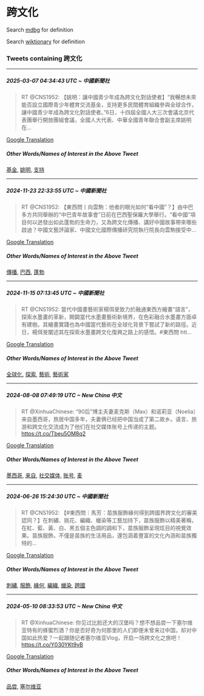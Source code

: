 # 跨文化

Search [mdbg](https://www.mdbg.net/chinese/dictionary?page=worddict&wdrst=0&wdqb=跨文化) for definition

Search [wiktionary](https://en.wiktionary.org/wiki/跨文化) for definition

### Tweets containing 跨文化

___
##### 2025-03-07 04:34:43 UTC ~ 中國新聞社
> RT @CNS1952: 【姚明：讓中國青少年成為跨文化對話使者】“我暢想未來能否設立國際青少年體育交流基金，支持更多民間體育組織參與全球合作，讓中國青少年成為跨文化對話使者。”6日，十四屆全國人大三次會議北京代表團舉行開放團組會議，全國人大代表、中華全國青年聯合會副主席姚明在…

[Google Translation](https://translate.google.com/?hi=en&tab=TT&sl=zh-CN&tl=en&op=translate&text=RT+%40CNS1952%3A+%E3%80%90%E5%A7%9A%E6%98%8E%EF%BC%9A%E8%AE%93%E4%B8%AD%E5%9C%8B%E9%9D%92%E5%B0%91%E5%B9%B4%E6%88%90%E7%82%BA%E8%B7%A8%E6%96%87%E5%8C%96%E5%B0%8D%E8%A9%B1%E4%BD%BF%E8%80%85%E3%80%91%E2%80%9C%E6%88%91%E6%9A%A2%E6%83%B3%E6%9C%AA%E4%BE%86%E8%83%BD%E5%90%A6%E8%A8%AD%E7%AB%8B%E5%9C%8B%E9%9A%9B%E9%9D%92%E5%B0%91%E5%B9%B4%E9%AB%94%E8%82%B2%E4%BA%A4%E6%B5%81%E5%9F%BA%E9%87%91%EF%BC%8C%E6%94%AF%E6%8C%81%E6%9B%B4%E5%A4%9A%E6%B0%91%E9%96%93%E9%AB%94%E8%82%B2%E7%B5%84%E7%B9%94%E5%8F%83%E8%88%87%E5%85%A8%E7%90%83%E5%90%88%E4%BD%9C%EF%BC%8C%E8%AE%93%E4%B8%AD%E5%9C%8B%E9%9D%92%E5%B0%91%E5%B9%B4%E6%88%90%E7%82%BA%E8%B7%A8%E6%96%87%E5%8C%96%E5%B0%8D%E8%A9%B1%E4%BD%BF%E8%80%85%E3%80%82%E2%80%9D6%E6%97%A5%EF%BC%8C%E5%8D%81%E5%9B%9B%E5%B1%86%E5%85%A8%E5%9C%8B%E4%BA%BA%E5%A4%A7%E4%B8%89%E6%AC%A1%E6%9C%83%E8%AD%B0%E5%8C%97%E4%BA%AC%E4%BB%A3%E8%A1%A8%E5%9C%98%E8%88%89%E8%A1%8C%E9%96%8B%E6%94%BE%E5%9C%98%E7%B5%84%E6%9C%83%E8%AD%B0%EF%BC%8C%E5%85%A8%E5%9C%8B%E4%BA%BA%E5%A4%A7%E4%BB%A3%E8%A1%A8%E3%80%81%E4%B8%AD%E8%8F%AF%E5%85%A8%E5%9C%8B%E9%9D%92%E5%B9%B4%E8%81%AF%E5%90%88%E6%9C%83%E5%89%AF%E4%B8%BB%E5%B8%AD%E5%A7%9A%E6%98%8E%E5%9C%A8%E2%80%A6)
##### Other Words/Names of Interest in the Above Tweet
[基金](基金.md), [姚明](姚明.md), [支持](支持.md)
___
##### 2024-11-23 22:33:55 UTC ~ 中國新聞社
> RT @CNS1952: 【東西問丨向雲駒：他者的眼光如何“看中國”？】由中巴多方共同舉辦的“中巴青年故事會”日前在巴西聖保羅大學舉行。“看中國”項目何以迸發出如此蓬勃的生命力，又為跨文化傳播、講好中國故事帶來哪些啟迪？中國文藝評論家、中國文化國際傳播研究院執行院長向雲駒接受中…

[Google Translation](https://translate.google.com/?hi=en&tab=TT&sl=zh-CN&tl=en&op=translate&text=RT+%40CNS1952%3A+%E3%80%90%E6%9D%B1%E8%A5%BF%E5%95%8F%E4%B8%A8%E5%90%91%E9%9B%B2%E9%A7%92%EF%BC%9A%E4%BB%96%E8%80%85%E7%9A%84%E7%9C%BC%E5%85%89%E5%A6%82%E4%BD%95%E2%80%9C%E7%9C%8B%E4%B8%AD%E5%9C%8B%E2%80%9D%EF%BC%9F%E3%80%91%E7%94%B1%E4%B8%AD%E5%B7%B4%E5%A4%9A%E6%96%B9%E5%85%B1%E5%90%8C%E8%88%89%E8%BE%A6%E7%9A%84%E2%80%9C%E4%B8%AD%E5%B7%B4%E9%9D%92%E5%B9%B4%E6%95%85%E4%BA%8B%E6%9C%83%E2%80%9D%E6%97%A5%E5%89%8D%E5%9C%A8%E5%B7%B4%E8%A5%BF%E8%81%96%E4%BF%9D%E7%BE%85%E5%A4%A7%E5%AD%B8%E8%88%89%E8%A1%8C%E3%80%82%E2%80%9C%E7%9C%8B%E4%B8%AD%E5%9C%8B%E2%80%9D%E9%A0%85%E7%9B%AE%E4%BD%95%E4%BB%A5%E8%BF%B8%E7%99%BC%E5%87%BA%E5%A6%82%E6%AD%A4%E8%93%AC%E5%8B%83%E7%9A%84%E7%94%9F%E5%91%BD%E5%8A%9B%EF%BC%8C%E5%8F%88%E7%82%BA%E8%B7%A8%E6%96%87%E5%8C%96%E5%82%B3%E6%92%AD%E3%80%81%E8%AC%9B%E5%A5%BD%E4%B8%AD%E5%9C%8B%E6%95%85%E4%BA%8B%E5%B8%B6%E4%BE%86%E5%93%AA%E4%BA%9B%E5%95%9F%E8%BF%AA%EF%BC%9F%E4%B8%AD%E5%9C%8B%E6%96%87%E8%97%9D%E8%A9%95%E8%AB%96%E5%AE%B6%E3%80%81%E4%B8%AD%E5%9C%8B%E6%96%87%E5%8C%96%E5%9C%8B%E9%9A%9B%E5%82%B3%E6%92%AD%E7%A0%94%E7%A9%B6%E9%99%A2%E5%9F%B7%E8%A1%8C%E9%99%A2%E9%95%B7%E5%90%91%E9%9B%B2%E9%A7%92%E6%8E%A5%E5%8F%97%E4%B8%AD%E2%80%A6)
##### Other Words/Names of Interest in the Above Tweet
[傳播](傳播.md), [巴西](巴西.md), [蓬勃](蓬勃.md)
___
##### 2024-11-15 07:13:45 UTC ~ 中國新聞社
> RT @CNS1952: 當代中國畫藝術家楊佴旻致力於融通東西方繪畫“語言”，探索水墨畫的革新，開闢當代水墨畫藝術新境界，在色彩融合水墨畫方面卓有建樹。其繪畫實踐也為中國當代藝術在全球化背景下嘗試了新的路徑。近日，楊佴旻闡述其在探索水墨畫跨文化復興之路上的感悟。#東西問 htt…

[Google Translation](https://translate.google.com/?hi=en&tab=TT&sl=zh-CN&tl=en&op=translate&text=RT+%40CNS1952%3A+%E7%95%B6%E4%BB%A3%E4%B8%AD%E5%9C%8B%E7%95%AB%E8%97%9D%E8%A1%93%E5%AE%B6%E6%A5%8A%E4%BD%B4%E6%97%BB%E8%87%B4%E5%8A%9B%E6%96%BC%E8%9E%8D%E9%80%9A%E6%9D%B1%E8%A5%BF%E6%96%B9%E7%B9%AA%E7%95%AB%E2%80%9C%E8%AA%9E%E8%A8%80%E2%80%9D%EF%BC%8C%E6%8E%A2%E7%B4%A2%E6%B0%B4%E5%A2%A8%E7%95%AB%E7%9A%84%E9%9D%A9%E6%96%B0%EF%BC%8C%E9%96%8B%E9%97%A2%E7%95%B6%E4%BB%A3%E6%B0%B4%E5%A2%A8%E7%95%AB%E8%97%9D%E8%A1%93%E6%96%B0%E5%A2%83%E7%95%8C%EF%BC%8C%E5%9C%A8%E8%89%B2%E5%BD%A9%E8%9E%8D%E5%90%88%E6%B0%B4%E5%A2%A8%E7%95%AB%E6%96%B9%E9%9D%A2%E5%8D%93%E6%9C%89%E5%BB%BA%E6%A8%B9%E3%80%82%E5%85%B6%E7%B9%AA%E7%95%AB%E5%AF%A6%E8%B8%90%E4%B9%9F%E7%82%BA%E4%B8%AD%E5%9C%8B%E7%95%B6%E4%BB%A3%E8%97%9D%E8%A1%93%E5%9C%A8%E5%85%A8%E7%90%83%E5%8C%96%E8%83%8C%E6%99%AF%E4%B8%8B%E5%98%97%E8%A9%A6%E4%BA%86%E6%96%B0%E7%9A%84%E8%B7%AF%E5%BE%91%E3%80%82%E8%BF%91%E6%97%A5%EF%BC%8C%E6%A5%8A%E4%BD%B4%E6%97%BB%E9%97%A1%E8%BF%B0%E5%85%B6%E5%9C%A8%E6%8E%A2%E7%B4%A2%E6%B0%B4%E5%A2%A8%E7%95%AB%E8%B7%A8%E6%96%87%E5%8C%96%E5%BE%A9%E8%88%88%E4%B9%8B%E8%B7%AF%E4%B8%8A%E7%9A%84%E6%84%9F%E6%82%9F%E3%80%82%23%E6%9D%B1%E8%A5%BF%E5%95%8F+htt%E2%80%A6)
##### Other Words/Names of Interest in the Above Tweet
[全球化](全球化.md), [探索](探索.md), [藝術](藝術.md), [藝術家](藝術家.md)
___
##### 2024-08-08 07:49:19 UTC ~ New China 中文
> RT @XinhuaChinese: “90后”博主夫妻麦克斯（Max）和诺莉亚（Noelia）来自墨西哥，旅居中国多年，夫妻俩已经把中国当成了第二故乡。语言、旅游和跨文化交流成为了他们在社交媒体账号上传递的主题。 https://t.co/Tbeu5OM8q2

[Google Translation](https://translate.google.com/?hi=en&tab=TT&sl=zh-CN&tl=en&op=translate&text=RT+%40XinhuaChinese%3A+%E2%80%9C90%E5%90%8E%E2%80%9D%E5%8D%9A%E4%B8%BB%E5%A4%AB%E5%A6%BB%E9%BA%A6%E5%85%8B%E6%96%AF%EF%BC%88Max%EF%BC%89%E5%92%8C%E8%AF%BA%E8%8E%89%E4%BA%9A%EF%BC%88Noelia%EF%BC%89%E6%9D%A5%E8%87%AA%E5%A2%A8%E8%A5%BF%E5%93%A5%EF%BC%8C%E6%97%85%E5%B1%85%E4%B8%AD%E5%9B%BD%E5%A4%9A%E5%B9%B4%EF%BC%8C%E5%A4%AB%E5%A6%BB%E4%BF%A9%E5%B7%B2%E7%BB%8F%E6%8A%8A%E4%B8%AD%E5%9B%BD%E5%BD%93%E6%88%90%E4%BA%86%E7%AC%AC%E4%BA%8C%E6%95%85%E4%B9%A1%E3%80%82%E8%AF%AD%E8%A8%80%E3%80%81%E6%97%85%E6%B8%B8%E5%92%8C%E8%B7%A8%E6%96%87%E5%8C%96%E4%BA%A4%E6%B5%81%E6%88%90%E4%B8%BA%E4%BA%86%E4%BB%96%E4%BB%AC%E5%9C%A8%E7%A4%BE%E4%BA%A4%E5%AA%92%E4%BD%93%E8%B4%A6%E5%8F%B7%E4%B8%8A%E4%BC%A0%E9%80%92%E7%9A%84%E4%B8%BB%E9%A2%98%E3%80%82+https%3A%2F%2Ft.co%2FTbeu5OM8q2)
##### Other Words/Names of Interest in the Above Tweet
[墨西哥](墨西哥.md), [来自](来自.md), [社交媒体](社交媒体.md), [账号](账号.md), [麦](麦.md)
___
##### 2024-06-26 15:24:30 UTC ~ 中國新聞社
> RT @CNS1952: 【#東西問｜馬芳：苗族服飾緣何得到跨國界跨文化的審美認同？】在刺繡、挑花、編織、蠟染等工藝加持下，苗族服飾以精美著稱，在紅、藍、黃、白、黑五個主色調的調和下，苗族服飾呈現炫目的視覺效果。苗族服飾，不僅是苗族的生活用品，還包涵着豐富的文化內涵和苗族獨特的…

[Google Translation](https://translate.google.com/?hi=en&tab=TT&sl=zh-CN&tl=en&op=translate&text=RT+%40CNS1952%3A+%E3%80%90%23%E6%9D%B1%E8%A5%BF%E5%95%8F%EF%BD%9C%E9%A6%AC%E8%8A%B3%EF%BC%9A%E8%8B%97%E6%97%8F%E6%9C%8D%E9%A3%BE%E7%B7%A3%E4%BD%95%E5%BE%97%E5%88%B0%E8%B7%A8%E5%9C%8B%E7%95%8C%E8%B7%A8%E6%96%87%E5%8C%96%E7%9A%84%E5%AF%A9%E7%BE%8E%E8%AA%8D%E5%90%8C%EF%BC%9F%E3%80%91%E5%9C%A8%E5%88%BA%E7%B9%A1%E3%80%81%E6%8C%91%E8%8A%B1%E3%80%81%E7%B7%A8%E7%B9%94%E3%80%81%E8%A0%9F%E6%9F%93%E7%AD%89%E5%B7%A5%E8%97%9D%E5%8A%A0%E6%8C%81%E4%B8%8B%EF%BC%8C%E8%8B%97%E6%97%8F%E6%9C%8D%E9%A3%BE%E4%BB%A5%E7%B2%BE%E7%BE%8E%E8%91%97%E7%A8%B1%EF%BC%8C%E5%9C%A8%E7%B4%85%E3%80%81%E8%97%8D%E3%80%81%E9%BB%83%E3%80%81%E7%99%BD%E3%80%81%E9%BB%91%E4%BA%94%E5%80%8B%E4%B8%BB%E8%89%B2%E8%AA%BF%E7%9A%84%E8%AA%BF%E5%92%8C%E4%B8%8B%EF%BC%8C%E8%8B%97%E6%97%8F%E6%9C%8D%E9%A3%BE%E5%91%88%E7%8F%BE%E7%82%AB%E7%9B%AE%E7%9A%84%E8%A6%96%E8%A6%BA%E6%95%88%E6%9E%9C%E3%80%82%E8%8B%97%E6%97%8F%E6%9C%8D%E9%A3%BE%EF%BC%8C%E4%B8%8D%E5%83%85%E6%98%AF%E8%8B%97%E6%97%8F%E7%9A%84%E7%94%9F%E6%B4%BB%E7%94%A8%E5%93%81%EF%BC%8C%E9%82%84%E5%8C%85%E6%B6%B5%E7%9D%80%E8%B1%90%E5%AF%8C%E7%9A%84%E6%96%87%E5%8C%96%E5%85%A7%E6%B6%B5%E5%92%8C%E8%8B%97%E6%97%8F%E7%8D%A8%E7%89%B9%E7%9A%84%E2%80%A6)
##### Other Words/Names of Interest in the Above Tweet
[刺繡](刺繡.md), [服飾](服飾.md), [緣何](緣何.md), [編織](編織.md), [蠟染](蠟染.md), [跨國](跨國.md)
___
##### 2024-05-10 08:33:53 UTC ~ New China 中文
> RT @XinhuaChinese: 你见过比脸还大的汉堡吗？想不想品尝一下塞尔维亚特有的蜂蜜烈酒？你是否好奇为何那里的人们即便未曾来过中国，却对中国如此热爱？一起跟随记者塞尔维亚Vlog，开启一场跨文化之旅吧！ https://t.co/Y030YKt9vB

[Google Translation](https://translate.google.com/?hi=en&tab=TT&sl=zh-CN&tl=en&op=translate&text=RT+%40XinhuaChinese%3A+%E4%BD%A0%E8%A7%81%E8%BF%87%E6%AF%94%E8%84%B8%E8%BF%98%E5%A4%A7%E7%9A%84%E6%B1%89%E5%A0%A1%E5%90%97%EF%BC%9F%E6%83%B3%E4%B8%8D%E6%83%B3%E5%93%81%E5%B0%9D%E4%B8%80%E4%B8%8B%E5%A1%9E%E5%B0%94%E7%BB%B4%E4%BA%9A%E7%89%B9%E6%9C%89%E7%9A%84%E8%9C%82%E8%9C%9C%E7%83%88%E9%85%92%EF%BC%9F%E4%BD%A0%E6%98%AF%E5%90%A6%E5%A5%BD%E5%A5%87%E4%B8%BA%E4%BD%95%E9%82%A3%E9%87%8C%E7%9A%84%E4%BA%BA%E4%BB%AC%E5%8D%B3%E4%BE%BF%E6%9C%AA%E6%9B%BE%E6%9D%A5%E8%BF%87%E4%B8%AD%E5%9B%BD%EF%BC%8C%E5%8D%B4%E5%AF%B9%E4%B8%AD%E5%9B%BD%E5%A6%82%E6%AD%A4%E7%83%AD%E7%88%B1%EF%BC%9F%E4%B8%80%E8%B5%B7%E8%B7%9F%E9%9A%8F%E8%AE%B0%E8%80%85%E5%A1%9E%E5%B0%94%E7%BB%B4%E4%BA%9AVlog%EF%BC%8C%E5%BC%80%E5%90%AF%E4%B8%80%E5%9C%BA%E8%B7%A8%E6%96%87%E5%8C%96%E4%B9%8B%E6%97%85%E5%90%A7%EF%BC%81+https%3A%2F%2Ft.co%2FY030YKt9vB)
##### Other Words/Names of Interest in the Above Tweet
[品尝](品尝.md), [塞尔维亚](塞尔维亚.md)
